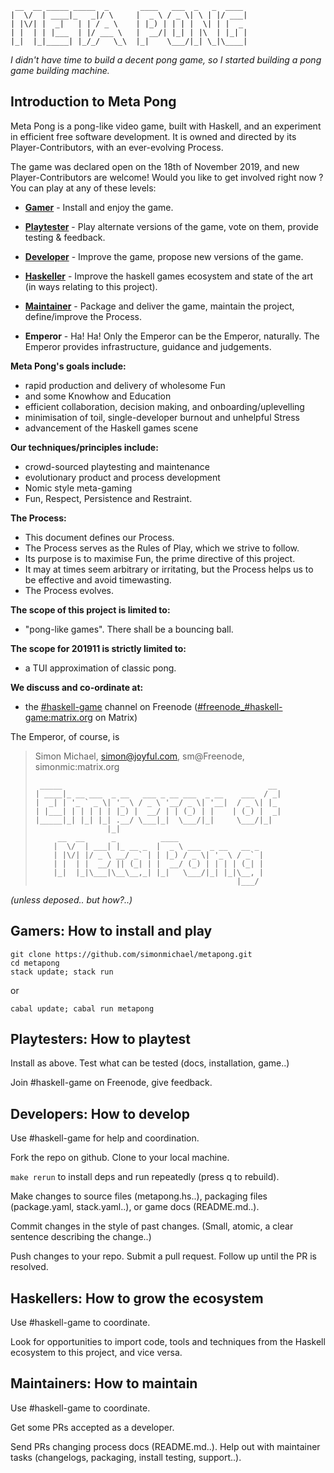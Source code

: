      __  __ _____ _____  _       ____   ___  _   _  ____ 
    |  \/  | ____|_   _|/ \     |  _ \ / _ \| \ | |/ ___|
    | |\/| |  _|   | | / _ \    | |_) | | | |  \| | |  _ 
    | |  | | |___  | |/ ___ \   |  __/| |_| | |\  | |_| |
    |_|  |_|_____| |_/_/   \_\  |_|    \___/|_| \_|\____|


*I didn't have time to build a decent pong game, so I started building a pong game building machine.*
<!-- *No-one has time to build a decent pong game, so let's build a pong game building machine.* -->

## Introduction to Meta Pong

Meta Pong is a pong-like video game, built with Haskell,
and an experiment in efficient free software development.
It is owned and directed by its Player-Contributors,
with an ever-evolving Process.

The game was declared open on the 18th of November 2019,
and new Player-Contributors are welcome!
Would you like to get involved right now ?
You can play at any of these levels:

- **[Gamer](#gamers-how-to-install-and-play)** - 
Install and enjoy the game.

- **[Playtester](#playtesters-how-to-playtest)** - 
Play alternate versions of the game, vote on them, provide testing & feedback.

- **[Developer](#developers-how-to-develop)** - 
Improve the game, propose new versions of the game.

- **[Haskeller](#haskellers-how-to-grow-the-ecosystem)** - 
Improve the haskell games ecosystem and state of the art (in ways relating to this project).

- **[Maintainer](#maintainers-how-to-maintain)** - 
Package and deliver the game, maintain the project, define/improve the Process.

- **Emperor** -
Ha! Ha! Only the Emperor can be the Emperor, naturally.
The Emperor provides infrastructure, guidance and judgements.

**Meta Pong's goals include:**

- rapid production and delivery of wholesome Fun
- and some Knowhow and Education
- efficient collaboration, decision making, and onboarding/uplevelling
- minimisation of toil, single-developer burnout and unhelpful Stress
- advancement of the Haskell games scene

**Our techniques/principles include:**

- crowd-sourced playtesting and maintenance
- evolutionary product and process development
- Nomic style meta-gaming
- Fun, Respect, Persistence and Restraint.

**The Process:**

- This document defines our Process.
- The Process serves as the Rules of Play, which we strive to follow.
- Its purpose is to maximise Fun, the prime directive of this project.
- It may at times seem arbitrary or irritating, but the Process helps us to be effective and avoid timewasting.
- The Process evolves.

**The scope of this project is limited to:**

- "pong-like games". There shall be a bouncing ball.

**The scope for 201911 is strictly limited to:**

- a TUI approximation of classic pong.

**We discuss and co-ordinate at:**

- the [#haskell-game](https://kiwiirc.com/nextclient/#ircs://irc.freenode.net/#haskell-game) channel on Freenode
  ([#freenode_#haskell-game:matrix.org](https://matrix.to/#/#freenode_#haskell-game:matrix.org) on Matrix)


The Emperor, of course, is

> Simon Michael, <simon@joyful.com>, sm@Freenode, simonmic:matrix.org
>
>      _____                                              __ 
>     | ____|_ __ ___  _ __   ___ _ __ ___  _ __    ___  / _|
>     |  _| | '_ ` _ \| '_ \ / _ \ '__/ _ \| '__|  / _ \| |_ 
>     | |___| | | | | | |_) |  __/ | | (_) | |    | (_) |  _|
>     |_____|_| |_| |_| .__/ \___|_|  \___/|_|     \___/|_|  
>                     |_|                                    
>          __  __      _          ____                   
>         |  \/  | ___| |_ __ _  |  _ \ ___  _ __   __ _ 
>         | |\/| |/ _ \ __/ _` | | |_) / _ \| '_ \ / _` |
>         | |  | |  __/ || (_| | |  __/ (_) | | | | (_| |
>         |_|  |_|\___|\__\__,_| |_|   \___/|_| |_|\__, |
>                                                  |___/ 

*(unless deposed.. but how?..)*
 
## Gamers: How to install and play

```
git clone https://github.com/simonmichael/metapong.git
cd metapong
stack update; stack run
```
or
```
cabal update; cabal run metapong
```

## Playtesters: How to playtest

Install as above. 
Test what can be tested (docs, installation, game..)

Join #haskell-game on Freenode, give feedback.

## Developers: How to develop

Use #haskell-game for help and coordination.

Fork the repo on github. Clone to your local machine. 

`make rerun` to install deps and run repeatedly (press q to rebuild).

Make changes to 
source files (metapong.hs..),
packaging files (package.yaml, stack.yaml..),
or game docs (README.md..).

Commit changes in the style of past changes.
(Small, atomic, a clear sentence describing the change..)

Push changes to your repo. Submit a pull request. Follow up until the PR is resolved.

## Haskellers: How to grow the ecosystem

Use #haskell-game to coordinate.

Look for opportunities to import code, tools and techniques from the Haskell ecosystem to this project,
and vice versa.


## Maintainers: How to maintain

Use #haskell-game to coordinate.

Get some PRs accepted as a developer.

Send PRs changing process docs (README.md..).
Help out with maintainer tasks (changelogs, packaging, install testing, support..).
